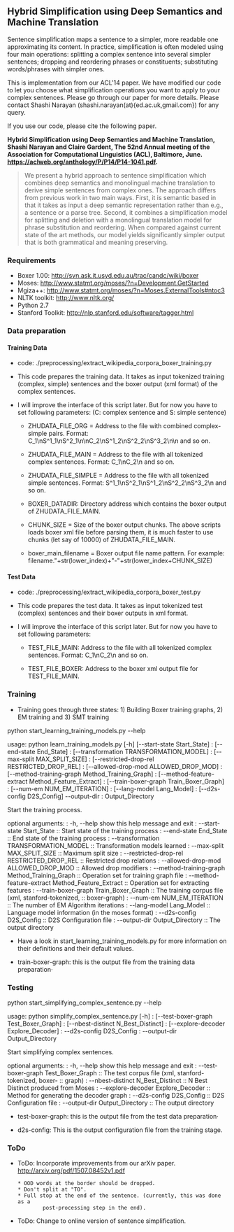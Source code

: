 ## Hybrid Simplification using Deep Semantics and Machine Translation

Sentence simplification maps a sentence to a simpler, more readable
one approximating its content. In practice, simplification is often
modeled using four main operations: splitting a complex sentence into
several simpler sentences; dropping and reordering phrases or
constituents; substituting words/phrases with simpler ones.

This is implementation from our ACL'14 paper. We have modified our
code to let you choose what simplification operations you want to
apply to your complex sentences. Please go through our paper for more
details. Please contact Shashi Narayan
(shashi.narayan(at){ed.ac.uk,gmail.com}) for any query.

If you use our code, please cite the following paper. 

**Hybrid Simplification using Deep Semantics and Machine Translation,
  Shashi Narayan and Claire Gardent, The 52nd Annual meeting of the
  Association for Computational Linguistics (ACL), Baltimore,
  June. https://aclweb.org/anthology/P/P14/P14-1041.pdf.**

> We present a hybrid approach to sentence simplification which
> combines deep semantics and monolingual machine translation to
> derive simple sentences from complex ones. The approach differs from
> previous work in two main ways. First, it is semantic based in that
> it takes as input a deep semantic representation rather than e.g., a
> sentence or a parse tree. Second, it combines a simplification model
> for splitting and deletion with a monolingual translation model for
> phrase substitution and reordering. When compared against current
> state of the art methods, our model yields significantly simpler
> output that is both grammatical and meaning preserving.

### Requirements

* Boxer 1.00:  http://svn.ask.it.usyd.edu.au/trac/candc/wiki/boxer
* Moses: http://www.statmt.org/moses/?n=Development.GetStarted
* Mgiza++:  http://www.statmt.org/moses/?n=Moses.ExternalTools#ntoc3
* NLTK toolkit: http://www.nltk.org/
* Python 2.7
* Stanford Toolkit: http://nlp.stanford.edu/software/tagger.html

### Data preparation


#### Training Data 

* code: ./preprocessing/extract_wikipedia_corpora_boxer_training.py

* This code prepares the training data. It takes as input tokenized
  training (complex, simple) sentences and the boxer output (xml
  format) of the complex sentences.

* I will improve the interface of this script later. But for now you
  have to set following parameters: (C: complex sentence and S: simple
  sentence)

  * ZHUDATA_FILE_ORG = Address to the file with combined
  complex-simple pairs. Format:
  C_1\nS^1_1\nS^2_1\n\nC_2\nS^1_2\nS^2_2\nS^3_2\n\n and so on.

  * ZHUDATA_FILE_MAIN = Address to the file with all tokenized complex
   sentences. Format: C_1\nC_2\n and so on.

   * ZHUDATA_FILE_SIMPLE = Address to the file with all tokenized
   simple sentences. Format: S^1_1\nS^2_1\nS^1_2\nS^2_2\nS^3_2\n and
   so on.

   * BOXER_DATADIR: Directory address which contains the boxer output
   of ZHUDATA_FILE_MAIN.

   * CHUNK_SIZE = Size of the boxer output chunks. The above scripts
   loads boxer xml file before parsing them, it is much faster to use
   chunks (let say of 10000) of ZHUDATA_FILE_MAIN.

   * boxer_main_filename = Boxer output file name pattern. For
   example:
   filename."+str(lower_index)+"-"+str(lower_index+CHUNK_SIZE)
        
#### Test Data
    
* code: ./preprocessing/extract_wikipedia_corpora_boxer_test.py

* This code prepares the test data. It takes as input tokenized test
  (complex) sentences and their boxer outputs in xml format.

* I will improve the interface of this script later. But for now you
  have to set following parameters: 

  * TEST_FILE_MAIN: Address to the file with all tokenized complex
   sentences. Format: C_1\nC_2\n and so on.

  * TEST_FILE_BOXER: Address to the boxer xml output file for
   TEST_FILE_MAIN.

### Training

* Training goes through three states: 1) Building Boxer training
  graphs, 2) EM training and 3) SMT training

python start_learning_training_models.py --help

usage: python learn_training_models.py [-h] [--start-state Start_State]
:                                       [--end-state End_State]
:                                       [--transformation TRANSFORMATION_MODEL]
:                                       [--max-split MAX_SPLIT_SIZE]
:                                       [--restricted-drop-rel RESTRICTED_DROP_REL]
:                                       [--allowed-drop-mod ALLOWED_DROP_MOD]
:                                       [--method-training-graph Method_Training_Graph]
:                                       [--method-feature-extract Method_Feature_Extract]
:                                       [--train-boxer-graph Train_Boxer_Graph]
:                                       [--num-em NUM_EM_ITERATION]
:                                       [--lang-model Lang_Model]
:                                       [--d2s-config D2S_Config] --output-dir
:                                       Output_Directory

Start the training process.

optional arguments:
:  -h, --help            show this help message and exit
:  --start-state Start_State
::                        Start state of the training process
:  --end-state End_State
::                        End state of the training process
:  --transformation TRANSFORMATION_MODEL
::                        Transformation models learned
:  --max-split MAX_SPLIT_SIZE
::                        Maximum split size
:  --restricted-drop-rel RESTRICTED_DROP_REL
::                        Restricted drop relations
:  --allowed-drop-mod ALLOWED_DROP_MOD
::                        Allowed drop modifiers
:  --method-training-graph Method_Training_Graph
::                        Operation set for training graph file
:  --method-feature-extract Method_Feature_Extract
::                        Operation set for extracting features
:  --train-boxer-graph Train_Boxer_Graph
::                        The training corpus file (xml, stanford-tokenized,
::                        boxer-graph)
:  --num-em NUM_EM_ITERATION
::                        The number of EM Algorithm iterations
:  --lang-model Lang_Model
::                        Language model information (in the moses format)
:  --d2s-config D2S_Config
::                        D2S Configuration file
:  --output-dir Output_Directory
::                        The output directory

* Have a look in start_learning_training_models.py for more
information on their definitions and their default values.

* train-boxer-graph: this is the output file from the training data
  preparation·

### Testing

python start_simplifying_complex_sentence.py --help

usage: python simplify_complex_sentence.py [-h]
:                                           [--test-boxer-graph Test_Boxer_Graph]
:                                           [--nbest-distinct N_Best_Distinct]
:                                           [--explore-decoder Explore_Decoder]
:                                           --d2s-config D2S_Config
:                                           --output-dir Output_Directory

Start simplifying complex sentences.

optional arguments:
:  -h, --help            show this help message and exit
:  --test-boxer-graph Test_Boxer_Graph
::                        The test corpus file (xml, stanford-tokenized, boxer-
::                        graph)
:  --nbest-distinct N_Best_Distinct
::                        N Best Distinct produced from Moses
:  --explore-decoder Explore_Decoder
::                        Method for generating the decoder graph
:  --d2s-config D2S_Config
::                        D2S Configuration file
:  --output-dir Output_Directory
::                        The output directory

* test-boxer-graph: this is the output file from the test data
  preparation·

* d2s-config: This is the output configuration file from the training
  stage.

### ToDo

* ToDo: Incorporate improvements from our arXiv
 paper. http://arxiv.org/pdf/1507.08452v1.pdf

      * OOD words at the border should be dropped.
      * Don't split at "TO".
      * Full stop at the end of the sentence. (currently, this was done as a
              post-processing step in the end).
       
* ToDo: Change to online version of sentence simplification.

